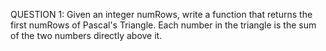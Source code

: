 QUESTION 1: 
    Given an integer numRows, write a function that returns the first numRows of Pascal's Triangle. Each number in the triangle is the sum of the two numbers directly above it.